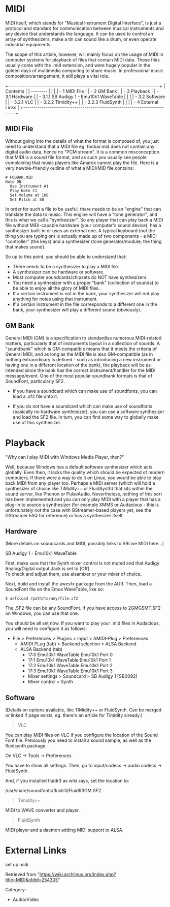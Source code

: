 MIDI
====

MIDI itself, which stands for "Musical Instrument Digital Interface", is
just a protocol and standard for communication between musical
instruments and any device that understands the language. It can be used
to control an array of synthesizers, make a tin can sound like a drum,
or even operate industrial equipments.

The scope of this article, however, will mainly focus on the usage of
MIDI in computer systems for playback of files that contain MIDI data.
These files usually come with the .mid extension, and were hugely
popular in the golden days of multimedia computing to share music. In
professional music composition/arrangement, it still plays a vital role.

+--------------------------------------------------------------------------+
| Contents                                                                 |
| --------                                                                 |
|                                                                          |
| -   1 MIDI File                                                          |
| -   2 GM Bank                                                            |
| -   3 Playback                                                           |
|     -   3.1 Hardware                                                     |
|         -   3.1.1 SB Audigy 1 - Emu10k1 WaveTable                        |
|                                                                          |
|     -   3.2 Software                                                     |
|         -   3.2.1 VLC                                                    |
|         -   3.2.2 Timidity++                                             |
|         -   3.2.3 FluidSynth                                             |
|                                                                          |
| -   4 External Links                                                     |
+--------------------------------------------------------------------------+

MIDI File
---------

Without going into the details of what the format is composed of, you
just need to understand that a MIDI file eg. foobar.mid does not contain
any digital audio data, hence no "PCM stream". It is a common
misconception that MIDI is a sound file format, and as such you usually
see people complaining that music players like Amarok cannot play the
file. Here is a very newbie-friendly outline of what a MIDI/MID file
contains:

    # FOOBAR.MID
    Note ON
      Use Instrument #1
      Play Note C1
      Set Volume at 100
      Set Pitch at 50

In order for such a file to be useful, there needs to be an "engine"
that can translate the data to music. This engine will have a "tone
generator", and this is what we call a "synthesizer". So any player that
can play back a MIDI file without MIDI-capable hardware (your computer's
sound device), has a synthesizer built-in or uses an external one. A
typical keyboard (not the thing you are typing on) is actually made up
of two components - a MIDI "controller" (the keys) and a synthesizer
(tone generator/module; the thing that makes sound).

So up to this point, you should be able to understand that:

-   There needs to be a synthesizer to play a MIDI file.
-   A synthesizer can be hardware or software.
-   Most computer soundcards/chipsets do NOT have synthesizers.
-   You need a synthesizer with a proper "bank" (collection of sounds)
    to be able to enjoy all the glory of MIDI files.
-   If a certain instrument is not in the bank, your synthesizer will
    not play anything for notes using that instrument.
-   If a certain instrument in the file corresponds to a different one
    in the bank, your synthesizer will play a different sound
    (obviously).

GM Bank
-------

General MIDI (GM) is a specification to standardise numerous
MIDI-related matters, particularly that of instruments layout in a
collection of sounds. A "soundbank" which is GM-compatible means that it
meets the criteria of General MIDI, and as long as the MIDI file is also
GM-compatible (as in nothing extraordinary is defined - such as
introducing a new instrument or having one in a different location of
the bank), the playback will be as intended since the bank has the
correct instrument/handler for the MIDI message/event. One of the most
popular soundbank formats is that of SoundFont, particularly SF2.

-   If you have a soundcard which can make use of soundfonts, you can
    load a .sf2 file onto it.

-   If you do not have a soundcard which can make use of soundfonts
    (basically no hardware synthesizer), you can use a software
    synthesizer and load the SF2 file. In turn, you can find some way to
    globally make use of this synthesizer.

Playback
========

"Why can I play MIDI with Windows Media Player, then?"

Well, because Windows has a default software synthesizer which acts
globally. Even then, it lacks the quality which should be expected of
modern computers. If there were a way to do it on Linux, you would be
able to play back MIDI from any player too. Perhaps a MIDI server (which
will hold a synthesizer of choice like TiMidity++ or FluidSynth) that
sits within the sound server, like Phonon or PulseAudio. Nevertheless,
nothing of this sort has been implemented and you can only play MIDI
with a player that has a plug-in to source a synthesizer (for example
XMMS or Audacious - this is unfortunately not the case with
GStreamer-based players yet, see the GStreamer FAQ for reference) or has
a synthesizer itself.

Hardware
--------

(More details on soundcards and MIDI, possibly links to SBLive MIDI
here...)

SB Audigy 1 - Emu10k1 WaveTable

First, make sure that the Synth mixer control is not muted and that
Audigy Analog/Digital output Jack is set to [Off].  
 To check and adjust them, use alsamixer or your mixer of choice.

Next, build and install the awesfx package from the AUR. Then, load a
SoundFont file on the Emux WaveTable, like so:

    $ asfxload /path/to/any/file.sf2

The .SF2 file can be any SoundFont. If you have access to 2GMGSMT.SF2 on
Windows, you can use that one.

  
 You should be all set now. If you want to play your .mid files in
Audacious, you will need to configure it as follows:

-   File > Preferences > Plugins > Input > AMIDI-Plug > Preferences
    -   AMIDI PLug (tab) > Backend selection > ALSA Backend
    -   ALSA Backend (tab)
        -   17:0 Emu10k1 WaveTable Emu10k1 Port 0
        -   17:1 Emu10k1 WaveTable Emu10k1 Port 1
        -   17:2 Emu10k1 WaveTable Emu10k1 Port 2
        -   17:3 Emu10k1 WaveTable Emu10k1 Port 3
        -   Mixer settings > Soundcard > SB Audigy 1 [SB0092]
        -   Mixer control > Synth

Software
--------

(Details on options available, like TiMidity++ or FluidSynth. Can be
merged or linked if page exists, eg. there's an article for Timidity
already.)

> VLC

You can play MIDI files on VLC if you configure the location of the
Sound Font file. Previously you need to install a sound sample, as well
as the fluidsynth package.

On VLC -> Tools -> Preferences

You have to show all settings. Then, go to input/codecs -> audio codecs
-> FluidSynth.

And, if you installed fluidr3 as wiki says, set the location to:

/usr/share/soundfonts/fluidr3/FluidR3GM.SF2

> Timidity++

MIDI to WAVE converter and player.

> FluidSynth

MIDI player and a daemon adding MIDI support to ALSA.

External Links
==============

set up midi

Retrieved from
"https://wiki.archlinux.org/index.php?title=MIDI&oldid=254305"

Category:

-   Audio/Video
